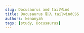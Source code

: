 ```yaml
---
slug: Docusaurus and tailWind
title: Docusaurus 引入 tailwindCSS
authors: kenanyah
tags: [study, Docusaurus]
---
```



